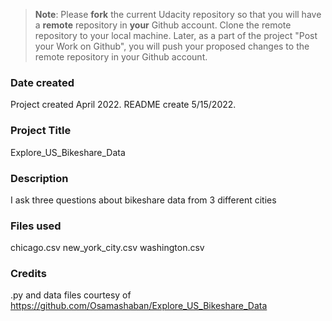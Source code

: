 >**Note**: Please **fork** the current Udacity repository so that you will have a **remote** repository in **your** Github account. Clone the remote repository to your local machine. Later, as a part of the project "Post your Work on Github", you will push your proposed changes to the remote repository in your Github account.

### Date created
Project created April 2022. README create 5/15/2022.

### Project Title
Explore_US_Bikeshare_Data

### Description
I ask three questions about bikeshare data from 3 different cities

### Files used
chicago.csv
new_york_city.csv
washington.csv

### Credits
.py and data files courtesy of https://github.com/Osamashaban/Explore_US_Bikeshare_Data
